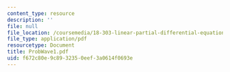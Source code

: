 ```yaml
---
content_type: resource
description: ''
file: null
file_location: /coursemedia/18-303-linear-partial-differential-equations-fall-2006/f672c80e9c8932350eef3a0614f0693e_ProbWave1.pdf
file_type: application/pdf
resourcetype: Document
title: ProbWave1.pdf
uid: f672c80e-9c89-3235-0eef-3a0614f0693e
---
```

